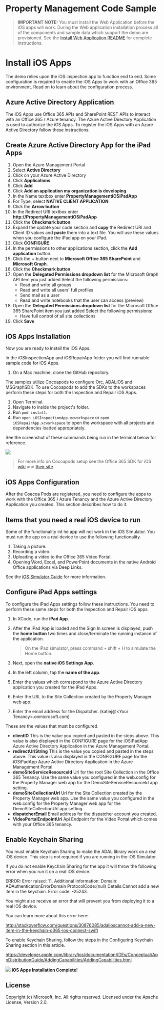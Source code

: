 # Property Management Code Sample

> **IMPORTANT NOTE:** You must install the Web Application before the iOS apps will work.  During the Web application installation process all of the components and sample data which support the demo are provisioned.  See the [Install Web Application README](https://github.com/OfficeDev/Property-Inspection-Code-Sample/blob/master/PropertyManagerMyApp/README.md) for complete instructions.

Install iOS Apps
================

The demo relies upon the iOS inspection app to function end to end.  Some configuration is required to enable the iOS Apps to work with an Office 365 environment.  Read on to learn about the configuration process.

Azure Active Directory Application
----------------------------------

The iOS Apps use Office 365 APIs and SharePoint REST APIs to interact with an Office 365 / Azure tenancy.  The Azure Active Directory Application is used to authorize the iOS Apps.  To register the iOS Apps with an Azure Active Directory follow these instructions.

Create Azure Active Directory App for the iPad Apps
---------------------------------------------------

1. Open the Azure Management Portal
2. Select **Active Directory**
3. Click on your Azure Active Directory
4. Click **Applications**
5. Click **Add**
6. Click **Add an application my organization is developing**
7. In the Name textbox enter **PropertyManagementiOSiPadApp**
8. For Type, select **NATIVE CLIENT APPLICATION**
9. Click the **Arrow button**
10. In the Redirect URI textbox enter **http://PropertyManagementiOSiPadApp**
11. Click the **Checkmark button**
12. Expand the update your code section and **copy** the Redirect URI and Client ID values and **paste** them into a text file.  You will use these values when you configure the iPad app on your iPad.
13. Click **CONFIGURE**
14.	In the permissions to other applications section, click the **Add application** button.
15.	Click the + button next to **Microsoft Office 365 SharePoint** and **Microsoft Graph**.
16.	Click the **Checkmark button**
17.	Open the **Delegated Permissions dropdown list** for the Microsoft Graph API item you just added
    Select the following permissions:
	- Read and write all groups
	- Read and write all users' full profiles
	- Send mail as a user
	- Read and write notebooks that the user can access (preview)
18.	Open the **Delegated Permissions dropdown list** for the Microsoft Office 365 SharePoint item you just added
    Select the following permissions:
    - Have full control of all site collections
19. Click **Save**

iOS Apps Installation
---------------------

Now you are ready to install the iOS Apps.  

In the iOSInspectionApp and iOSRepairApp folder you will find runnable sample code for iOS Apps.

1. On a Mac machine, clone the GitHub repository.  

The samples utilize Cocoapods to configure Orc, ADALiOS and MSGraphSDK.  To use Cocoapods to add the SDKs to the workspaces perform these steps for both the Inspection and Repair iOS Apps.

1. Open Terminal.
2. Navigate to inside the project's folder.
3. Run `pod install`.
4. Run `open iOSInspectionApp.xcworkspace` or `open iOSRepairApp.xcworkspace` to open the workspace with all projects and dependencies loaded appropriately.

See the screenshot of these commands being run in the terminal below for reference.

![](https://raw.githubusercontent.com/OfficeDev/Property-Inspection-Code-Sample/master/Documents/inspection%20pod%20install.png)

> For more info on Cocoapods setup see the Office 365 SDK for iOS [wiki](https://github.com/OfficeDev/Office-365-SDK-for-iOS/wiki/Cocoapods-Setup) and [their site](http://cocoapods.org).

iOS Apps Configuration
----------------------

After the Coacoa Pods are registered, you need to configure the apps to work with the Office 365 / Azure Tenancy and the Azure Active Directory Application you created.  This section describes how to do it.

Items that you need a real iOS device to run
------------------------------------------------

Some of the functionality int he app will not work in the iOS Simulator.  You must run the app on a real device to use the following functionality.

1. Taking a picture.
2. Recording a video.
2. Uploading a video to the Office 365 Video Portal.
2. Opening Word, Excel, and PowerPoint documents in the native Android Office applications via Deep Links. 

See the [iOS Simulator Guide](https://developer.apple.com/library/ios/documentation/IDEs/Conceptual/iOS_Simulator_Guide/iOS_Simulator_Guide.pdf) for more information.

Configure iPad Apps settings
----------------------------

To configure the iPad Apps settings follow these instructions.  You need to perform these same steps for both the Inspection and Repair iOS apps.

1. In XCode, run the **iPad App**.
2. After the iPad App is loaded and the Sign In screen is displayed, push the **home button** two times and close/terminate the running instance of the application.

	> On the iPad simulator, press command + shift + H to simulate the Home button.

3. Next, open the **native iOS Settings App**.
4. In the left column, tap the **name of the app**.
5. Enter the values which correspond to the Azure Active Directory application you created for the iPad Apps.
6. Enter the URL to the Site Collection created by the Property Manager web app.
7. Enter the email address for the Dispatcher. (katiej&#64;&lt;Your Tenancy&gt;.onmicrosoft.com)

These are the values that must be configured.

- **clientID** This is the value you copied and pasted in the steps above.  This value is also displayed in the CONFIGURE page for the iOSiPadApp Azure Active Directory Application in the Azure Management Portal.
- **redirectUriString** This is the value you copied and pasted in the steps above.  This value is also displayed in the CONFIGURE page for the iOSiPadApp Azure Active Directory Application in the Azure Management Portal.
- **demoSiteServiceResourceId** Url for the root Site Collection in the Office 365 Tenancy. Use the same value you configured in the web.config for the Property Manager web app for the DemoSiteServiceResourceId app setting.
- **demoSiteCollectionUrl** Url for the Site Collection created by the Property Manager web app.  Use the same value you configured in the web.config for the Property Manager web app for the DemoSiteCollectionUrl app setting.
- **dispatcherEmail** Email address for the dispatcher account you created.
- **VideoPortalEndpointUri** Api Endpoint for the Video Portal which comes with your Office 365 tenancy.

Enable Keychain Sharing
-----------------------

You must enable Keychain Sharing to make the ADAL library work on a real iOS device.  This step is not required if you are running in the iOS Simulator.

If you do not enable Keychain Sharing for the app it will throw the following error when you run it on a real iOS device.

ERROR: Error raised: 11. Additional Information: Domain: ADAuthenticationErrorDomain ProtocolCode:(null) Details:Cannot add a new item in the keychain. Error code: -25243.

You might also receive an error that will prevent you from deploying it to a real iOS device.

You can learn more about this error here:

http://stackoverflow.com/questions/30876085/adalioscannot-add-a-new-item-in-the-keychain-o365-ios-connect-swift

To enable Keychain Sharing, follow the steps in the Configuring Keychain Sharing section in this article.

https://developer.apple.com/library/ios/documentation/IDEs/Conceptual/AppDistributionGuide/AddingCapabilities/AddingCapabilities.html

![](https://raw.githubusercontent.com/OfficeDev/Property-Inspection-Code-Sample/master/Documents/Enable%20Keychain%20Sharing.png)
**iOS Apps Installation Complete!**

## License
Copyright (c) Microsoft, Inc. All rights reserved. Licensed under the Apache License, Version 2.0.
